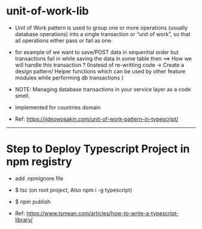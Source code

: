 # unit-of-work-lib

- Unit of Work pattern is used to group one or more operations (usually database operations) into a single transaction or “unit of work”, so that all operations either pass or fail as one.
- for example of we want to save/POST data in sequential order but transactions fail in while saving the data in some table then ==> How we will handle this transaction ? (Instead of re-writting code -> Create a design pattern/ Helper functions which can be used by other feature modules while performing db transactions )
- NOTE: Managing database transactions in your service layer as a code smell.
- Implemented for countries domain

- Ref: https://jideowosakin.com/unit-of-work-pattern-in-typescript/

---

# Step to Deploy Typescript Project in npm registry

- add .npmignore file
- $ tsc (on root project, Also npm i -g typescript)
- $ npm publish

- Ref: https://www.tsmean.com/articles/how-to-write-a-typescript-library/
